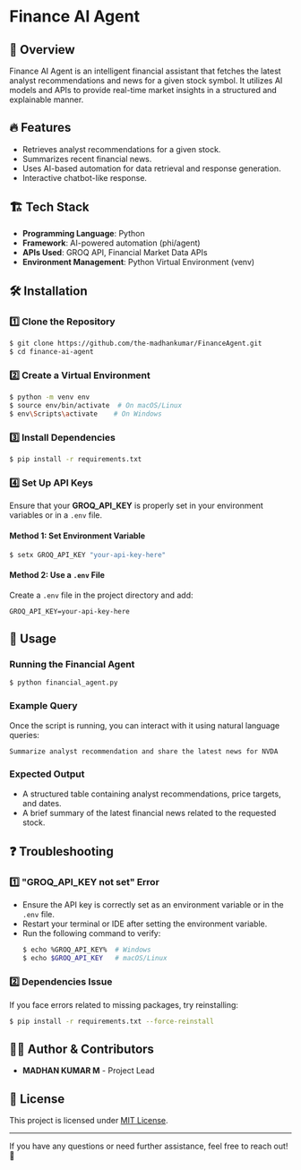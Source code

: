 # Finance AI Agent

## 📌 Overview
Finance AI Agent is an intelligent financial assistant that fetches the latest analyst recommendations and news for a given stock symbol. It utilizes AI models and APIs to provide real-time market insights in a structured and explainable manner.

## 🔥 Features
- Retrieves analyst recommendations for a given stock.
- Summarizes recent financial news.
- Uses AI-based automation for data retrieval and response generation.
- Interactive chatbot-like response.

## 🏗️ Tech Stack
- **Programming Language**: Python
- **Framework**: AI-powered automation (phi/agent)
- **APIs Used**: GROQ API, Financial Market Data APIs
- **Environment Management**: Python Virtual Environment (venv)

## 🛠️ Installation
### 1️⃣ Clone the Repository
```sh
$ git clone https://github.com/the-madhankumar/FinanceAgent.git
$ cd finance-ai-agent
```
### 2️⃣ Create a Virtual Environment
```sh
$ python -m venv env
$ source env/bin/activate  # On macOS/Linux
$ env\Scripts\activate    # On Windows
```
### 3️⃣ Install Dependencies
```sh
$ pip install -r requirements.txt
```
### 4️⃣ Set Up API Keys
Ensure that your **GROQ_API_KEY** is properly set in your environment variables or in a `.env` file.
#### Method 1: Set Environment Variable
```sh
$ setx GROQ_API_KEY "your-api-key-here"
```
#### Method 2: Use a `.env` File
Create a `.env` file in the project directory and add:
```env
GROQ_API_KEY=your-api-key-here
```

## 🚀 Usage
### Running the Financial Agent
```sh
$ python financial_agent.py
```
### Example Query
Once the script is running, you can interact with it using natural language queries:
```sh
Summarize analyst recommendation and share the latest news for NVDA
```
### Expected Output
- A structured table containing analyst recommendations, price targets, and dates.
- A brief summary of the latest financial news related to the requested stock.

## ❓ Troubleshooting
### 1️⃣ "GROQ_API_KEY not set" Error
- Ensure the API key is correctly set as an environment variable or in the `.env` file.
- Restart your terminal or IDE after setting the environment variable.
- Run the following command to verify:
  ```sh
  $ echo %GROQ_API_KEY%  # Windows
  $ echo $GROQ_API_KEY   # macOS/Linux
  ```
### 2️⃣ Dependencies Issue
If you face errors related to missing packages, try reinstalling:
```sh
$ pip install -r requirements.txt --force-reinstall
```

## 👨‍💻 Author & Contributors
- **MADHAN KUMAR M** - Project Lead

## 📜 License
This project is licensed under [MIT License](LICENSE).

---

If you have any questions or need further assistance, feel free to reach out! 🚀

